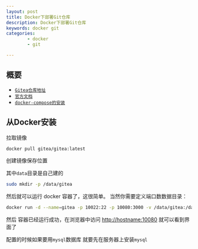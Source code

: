 ```yaml
---
layout: post
title: Docker下部署Git仓库
description: Docker下部署Git仓库
keywords: docker git
categories: 
        - docker
        - git

---
```




## 概要



+ [`Gitea仓库地址`](https://github.com/go-gitea/gitea)
+ [`官方文档`](https://docs.gitea.io/zh-cn/)
+ [`docker-compose的安装`](https://docs.docker.com/compose/install/)



## 从Docker安装

拉取镜像

```bash
docker pull gitea/gitea:latest
```

创建镜像保存位置

其中`data`目录是自己建的

```bash
sudo mkdir -p /data/gitea
```

然后就可以运行 docker 容器了，这很简单。 当然你需要定义端口数数据目录：

```bash
docker run -d --name=gitea -p 10022:22 -p 10080:3000 -v /data/gitea:/data gitea/gitea:latest
```

然后 容器已经运行成功，在浏览器中访问 <http://hostname:10080> 就可以看到界面了


配置的时候如果要用`mysql`数据库 就要先在服务器上安装`mysql`
